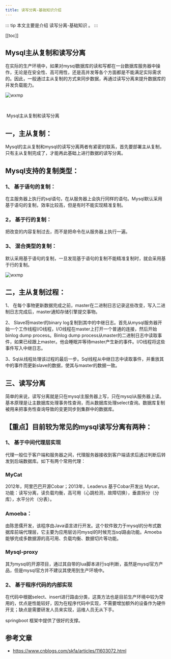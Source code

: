 ```yaml
---
title: 读写分离-基础知识介绍
---
```


::: tip
本文主要是介绍 读写分离-基础知识 。
:::

[[toc]]

## Mysql主从复制和读写分离

在实际的生产环境中，如果对mysql数据库的读和写都在一台数据库服务器中操作，无论是在安全性、高可用性，还是高并发等各个方面都是不能满足实际需求的。因此，一般通过主从复制的方式来同步数据，再通过读写分离来提升数据库的并发负载能力。

<img class= "zoom-custom-imgs" :src="$withBase('/assets/img/mysqlop/rwseperateprin/intro-1.png')" alt="wxmp">

​                        

​                               Mysql主从复制和读写分离

## 一，主从复制：

Mysql的主从复制和mysql的读写分离两者有紧密的联系，首先要部署主从复制，只有主从复制完成了，才能再此基础上进行数据的读写分离。

## Mysql支持的复制类型：

### 1、 基于语句的复制：
在主服务器上执行的sql语句，在从服务器上会执行同样的语句。Mysql默认采用基于语句的复制，效率比较高，但是有时不能实现精准复制。

### 2， 基于行的复制：
把改变的内容复制过去，而不是把命令在从服务器上执行一遍。

### 3、 混合类型的复制：
默认采用基于语句的复制，一旦发现基于语句的复制不能精准复制时，就会采用基于行的复制。

<img class= "zoom-custom-imgs" :src="$withBase('/assets/img/mysqlop/rwseperateprin/intro-2.png')" alt="wxmp">

 

## 二，主从复制过程：

1、 在每个事物更新数据完成之前，master在二进制日志记录这些改变，写入二进制日志完成后，master通知存储引擎提交事物。

2、 Slave将master的binary log复制到其中的中继日志。首先从mysql服务器开始一个工作线程I/O线程，I/O线程在master上打开一个普通的连接，然后开始binlog dump process。Binlog dump process从master的二进制日志中读取事件，如果已经跟上master。他会睡眠并等待master产生新的事件。I/O线程将这些事件写入中继日志。

3、Sql从线程处理该过程的最后一步。Sql线程从中继日志中读取事件，并重放其中的事件而更新slave的数据，使其与master的数据一致。

## 三、读写分离

 简单的来说，读写分离就是只在mysql主服务器上写，只在mysql从服务器上读。基本原理是让主数据库处理事务性查询，而从数据库处理select查询。数据库复制被用来把事务性查询导致的变更同步到集群中的数据库。

 

 

 

## 【重点】目前较为常见的mysql读写分离有两种：

### 1、 基于中间代理层实现

代理一般位于客户端和服务器之间，代理服务器接收到客户端请求后通过判断后转发到后端数据库。如下有两个常用代理：

### MyCat
2012年，阿里巴巴开源Cobar；2013年，Leaderus 基于Cobar开发出 Mycat，功能：读写分离，读负载均衡，高可用（心跳检测，故障切换），垂直拆分（分库），水平分片（分表）。

### Amoeba：
由陈思儒开发，该程序由Java语言进行开发。这个软件致力于mysql的分布式数据库前端代理层，它主要为应用层访问mysql的时候充当sql路由功能。Amoeba能够完成多数据源的高可用、负载均衡、数据切片等功能。

### Mysql-proxy
其为mysql的开源项目，通过其自带的lua脚本进行sql判断，虽然是mysql官方产品，但是mysql官方并不建议其使用到生产环境中。
 
### 2、 基于程序代码的内部实现

在代码中根据select、insert进行路由分类，这类方法也是目前生产环境中较为常用的，优点是性能较好，因为在程序代码中实现，不需要增加额外的设备作为硬件开支；缺点是需要研发人员来实现，运维人员无从下手。

springboot 框架中提供了很好的支撑。


## 参考文章
* https://www.cnblogs.com/skfa/articles/11603072.html